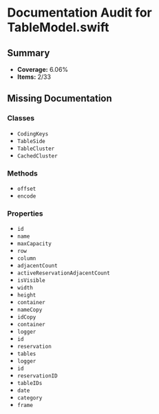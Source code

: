 # Documentation Audit for TableModel.swift

## Summary

- **Coverage:** 6.06%
- **Items:** 2/33

## Missing Documentation

### Classes
- `CodingKeys`
- `TableSide`
- `TableCluster`
- `CachedCluster`

### Methods
- `offset`
- `encode`

### Properties
- `id`
- `name`
- `maxCapacity`
- `row`
- `column`
- `adjacentCount`
- `activeReservationAdjacentCount`
- `isVisible`
- `width`
- `height`
- `container`
- `nameCopy`
- `idCopy`
- `container`
- `logger`
- `id`
- `reservation`
- `tables`
- `logger`
- `id`
- `reservationID`
- `tableIDs`
- `date`
- `category`
- `frame`
